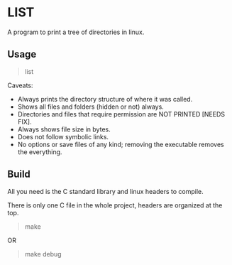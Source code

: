 # LIST

A program to print a tree of directories in linux.

## Usage

> list

Caveats:
- Always prints the directory structure of where it was called.
- Shows all files and folders (hidden or not) always.
- Directories and files that require permission are NOT PRINTED [NEEDS FIX].
- Always shows file size in bytes.
- Does not follow symbolic links.
- No options or save files of any kind; removing the executable removes the everything.

## Build

All you need is the C standard library and linux headers to compile.

There is only one C file in the whole project, headers are organized at the top.

> make

OR

> make debug
